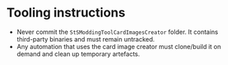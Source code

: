 # Tooling instructions

- Never commit the `StSModdingToolCardImagesCreator` folder. It contains third-party binaries and must remain untracked.
- Any automation that uses the card image creator must clone/build it on demand and clean up temporary artefacts.
